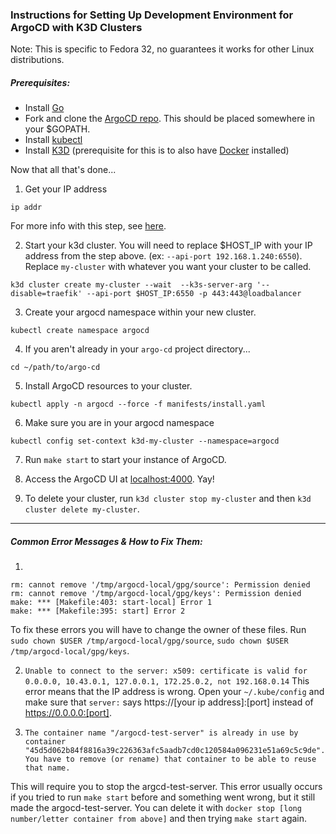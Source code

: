 ### Instructions for Setting Up Development Environment for ArgoCD with K3D Clusters
Note: This is specific to Fedora 32, no guarantees it works for other Linux distributions.

##### Prerequisites: 
- Install [Go](https://golang.org/doc/install)
- Fork and clone the [ArgoCD repo](https://github.com/argoproj/argo-cd). This should be placed somewhere in your $GOPATH.
- Install [kubectl](https://kubernetes.io/docs/tasks/tools/install-kubectl/)
- Install [K3D](https://k3d.io/) (prerequisite for this is to also have [Docker](https://docs.docker.com/get-docker/) installed)

Now that all that's done...

1. Get your IP address
```
ip addr
```
For more info with this step, see [here](https://tecadmin.net/check-ip-address-fedora-desktop/).  

2. Start your k3d cluster.
You will need to replace $HOST_IP with your IP address from the step above. (ex: `--api-port 192.168.1.240:6550`). Replace `my-cluster` with whatever you want your cluster to be called.
```
k3d cluster create my-cluster --wait  --k3s-server-arg '--disable=traefik' --api-port $HOST_IP:6550 -p 443:443@loadbalancer
```
3. Create your argocd namespace within your new cluster.
```
kubectl create namespace argocd
```

4. If you aren't already in your `argo-cd` project directory...
```
cd ~/path/to/argo-cd
```
5. Install ArgoCD resources to your cluster.
```
kubectl apply -n argocd --force -f manifests/install.yaml
```
6. Make sure you are in your argocd namespace 
```
kubectl config set-context k3d-my-cluster --namespace=argocd
```

7. Run `make start` to start your instance of ArgoCD.

8. Access the ArgoCD UI at [localhost:4000](http://localhost:4000/). Yay!

9. To delete your cluster, run `k3d cluster stop my-cluster` and then `k3d cluster delete my-cluster`. 

--- 

##### Common Error Messages & How to Fix Them:

1. 
```
rm: cannot remove '/tmp/argocd-local/gpg/source': Permission denied
rm: cannot remove '/tmp/argocd-local/gpg/keys': Permission denied
make: *** [Makefile:403: start-local] Error 1
make: *** [Makefile:395: start] Error 2
```
To fix these errors you will have to change the owner of these files. Run `sudo chown $USER /tmp/argocd-local/gpg/source`, `sudo chown $USER /tmp/argocd-local/gpg/keys`.

2. `Unable to connect to the server: x509: certificate is valid for 0.0.0.0, 10.43.0.1, 127.0.0.1, 172.25.0.2, not 192.168.0.14` 
This error means that the IP address is wrong. Open your `~/.kube/config` and make sure that `server:` says https://[your ip address]:[port] instead of https://0.0.0.0:[port]. 

2. `The container name "/argocd-test-server" is already in use by container "45d5d062b84f8816a39c226363afc5aadb7cd0c120584a096231e51a69c5c9de". You have to remove (or rename) that container to be able to reuse that name.`

This will require you to stop the argcd-test-server. This error usually occurs if you tried to run `make start` before and something went wrong, but it still made the argocd-test-server. You can delete it with `docker stop [long number/letter container from above]` and then trying `make start` again.

